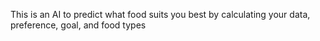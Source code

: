 This is an AI to predict what food suits you best by calculating your data, preference, goal, and food types
